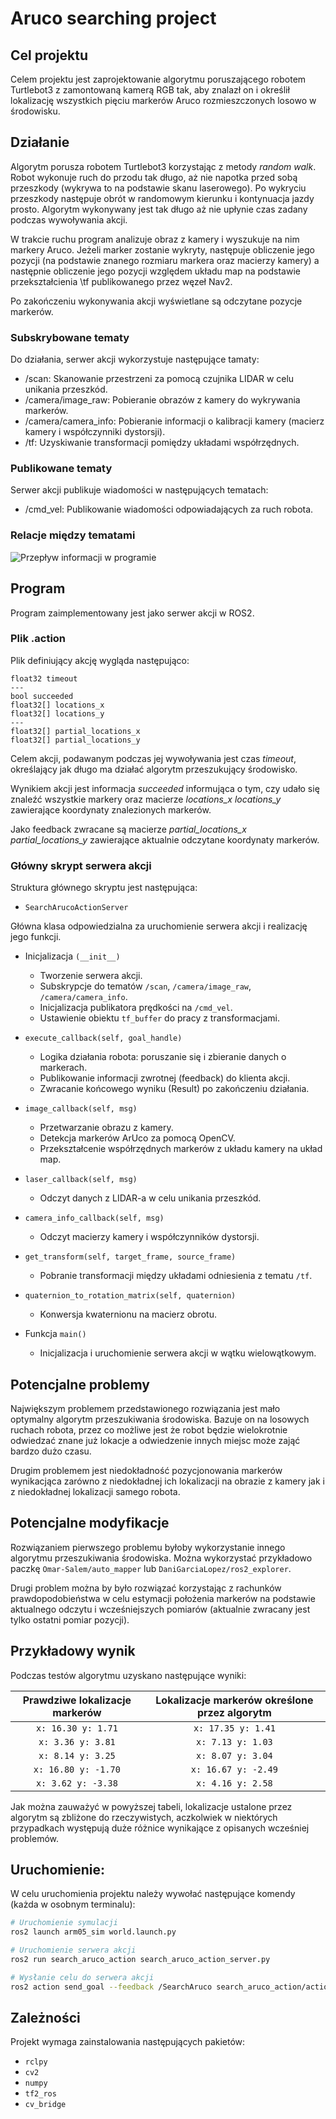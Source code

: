 # Aruco searching project

## Cel projektu
Celem projektu jest zaprojektowanie algorytmu poruszającego robotem Turtlebot3 z zamontowaną kamerą RGB tak, aby znalazł on i określił lokalizację wszystkich pięciu markerów Aruco rozmieszczonych losowo w środowisku.

## Działanie
Algorytm porusza robotem Turtlebot3 korzystając z metody *random walk*. Robot wykonuje ruch do przodu tak długo, aż nie napotka przed sobą przeszkody (wykrywa to na podstawie skanu laserowego). Po wykryciu przeszkody następuje obrót w randomowym kierunku i kontynuacja jazdy prosto. Algorytm wykonywany jest tak długo aż nie upłynie czas zadany podczas wywoływania akcji.

W trakcie ruchu program analizuje obraz z kamery i wyszukuje na nim markery Aruco. Jeżeli marker zostanie wykryty, następuje obliczenie jego pozycji (na podstawie znanego rozmiaru markera oraz macierzy kamery) a następnie obliczenie jego pozycji względem układu map na podstawie przekształcienia \tf publikowanego przez węzeł Nav2.

Po zakończeniu wykonywania akcji wyświetlane są odczytane pozycje markerów.

### Subskrybowane tematy
Do działania, serwer akcji wykorzystuje następujące tamaty:

 - /scan: Skanowanie przestrzeni za pomocą czujnika LIDAR w celu unikania przeszkód.
 - /camera/image_raw: Pobieranie obrazów z kamery do wykrywania markerów.
 - /camera/camera_info: Pobieranie informacji o kalibracji kamery (macierz kamery i współczynniki dystorsji).
 - /tf: Uzyskiwanie transformacji pomiędzy układami współrzędnych.

### Publikowane tematy
Serwer akcji publikuje wiadomości w następujących tematach:

 - /cmd_vel: Publikowanie wiadomości odpowiadających za ruch robota.

### Relacje między tematami
![Przepływ informacji w programie](./img/topic%20relations.png)


## Program
Program zaimplementowany jest jako serwer akcji w ROS2. 

### Plik .action
Plik definiujący akcję wygląda następująco:

```
float32 timeout
---
bool succeeded
float32[] locations_x
float32[] locations_y
---
float32[] partial_locations_x
float32[] partial_locations_y
```

Celem akcji, podawanym podczas jej wywoływania jest czas *timeout*, określający jak długo ma działać algorytm przeszukujący środowisko.

Wynikiem akcji jest informacja *succeeded* informująca o tym, czy udało się znaleźć wszystkie markery oraz macierze *locations_x locations_y* zawierające koordynaty znalezionych markerów.

Jako feedback zwracane są macierze *partial_locations_x partial_locations_y* zawierające aktualnie odczytane koordynaty markerów.

### Główny skrypt serwera akcji
Struktura głównego skryptu jest następująca:

 - `SearchArucoActionServer`

Główna klasa odpowiedzialna za uruchomienie serwera akcji i realizację jego funkcji.

 - Inicjalizacja `(__init__)`

    - Tworzenie serwera akcji.
    - Subskrypcje do tematów `/scan`, `/camera/image_raw`, `/camera/camera_info`.
    - Inicjalizacja publikatora prędkości na `/cmd_vel`.
    - Ustawienie obiektu `tf_buffer` do pracy z transformacjami.

 - `execute_callback(self, goal_handle)`

    - Logika działania robota: poruszanie się i zbieranie danych o markerach.
    - Publikowanie informacji zwrotnej (feedback) do klienta akcji.
    - Zwracanie końcowego wyniku (Result) po zakończeniu działania.

 - `image_callback(self, msg)`

     - Przetwarzanie obrazu z kamery.
     - Detekcja markerów ArUco za pomocą OpenCV.
     - Przekształcenie współrzędnych markerów z układu kamery na układ map.

 - `laser_callback(self, msg)`

    - Odczyt danych z LIDAR-a w celu unikania przeszkód.

 - `camera_info_callback(self, msg)`

     - Odczyt macierzy kamery i współczynników dystorsji.

 - `get_transform(self, target_frame, source_frame)`    

     - Pobranie transformacji między układami odniesienia z tematu `/tf`.

 - `quaternion_to_rotation_matrix(self, quaternion)`

     - Konwersja kwaternionu na macierz obrotu.

 - Funkcja `main()`

     - Inicjalizacja i uruchomienie serwera akcji w wątku wielowątkowym.

## Potencjalne problemy
Największym problemem przedstawionego rozwiązania jest mało optymalny algorytm przeszukiwania środowiska. Bazuje on na losowych ruchach robota, przez co możliwe jest że robot będzie wielokrotnie odwiedzać znane już lokacje a odwiedzenie innych miejsc może zająć bardzo dużo czasu.

Drugim problemem jest niedokładność pozycjonowania markerów wynikacjąca zarówno z niedokładnej ich lokalizacji na obrazie z kamery jak i z niedokładnej lokalizacji samego robota.

## Potencjalne modyfikacje
Rozwiązaniem pierwszego problemu byłoby wykorzystanie innego algorytmu przeszukiwania środowiska. Można wykorzystać przykładowo paczkę `Omar-Salem/auto_mapper` lub `DaniGarciaLopez/ros2_explorer`.

Drugi problem można by było rozwiązać korzystając z rachunków prawdopodobieństwa w celu estymacji położenia markerów na podstawie aktualnego odczytu i wcześniejszych pomiarów (aktualnie zwracany jest tylko ostatni pomiar pozycji).

## Przykładowy wynik
Podczas testów algorytmu uzyskano następujące wyniki:

| Prawdziwe lokalizacje markerów | Lokalizacje markerów określone przez algorytm |
|:------------------------------:|:---------------------------------------------:|
| ``` x: 16.30 y: 1.71 ```                | ``` x: 17.35 y: 1.41 ```                               |
| ``` x: 3.36 y: 3.81 ```                | ``` x: 7.13 y: 1.03 ```                               |
| ``` x: 8.14 y: 3.25 ```                | ``` x: 8.07 y: 3.04 ```                               |
| ``` x: 16.80 y: -1.70 ```                | ``` x: 16.67 y: -2.49 ```                               |
| ``` x: 3.62 y: -3.38 ```                | ``` x: 4.16 y: 2.58 ```                               |

Jak można zauważyć w powyższej tabeli, lokalizacje ustalone przez algorytm są zbliżone do rzeczywistych, aczkolwiek w niektórych przypadkach występują duże różnice wynikające z opisanych wcześniej problemów.

## Uruchomienie:

W celu uruchomienia projektu należy wywołać następujące komendy (każda w osobnym terminalu):

```bash
# Uruchomienie symulacji
ros2 launch arm05_sim world.launch.py
```

```bash
# Uruchomienie serwera akcji
ros2 run search_aruco_action search_aruco_action_server.py
```

```bash
# Wysłanie celu do serwera akcji
ros2 action send_goal --feedback /SearchAruco search_aruco_action/action/SearchArUco "{timeout: 100.0}"
```

## Zależności
Projekt wymaga zainstalowania następujących pakietów:

 - `rclpy`
 - `cv2`
 - `numpy`
 - `tf2_ros`
 - `cv_bridge`